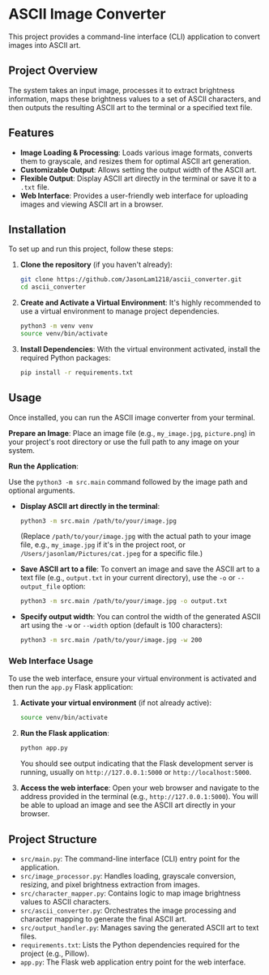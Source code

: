 # ASCII Image Converter

This project provides a command-line interface (CLI) application to convert images into ASCII art.

## Project Overview

The system takes an input image, processes it to extract brightness information, maps these brightness values to a set of ASCII characters, and then outputs the resulting ASCII art to the terminal or a specified text file.

## Features

*   **Image Loading & Processing**: Loads various image formats, converts them to grayscale, and resizes them for optimal ASCII art generation.
*   **Customizable Output**: Allows setting the output width of the ASCII art.
*   **Flexible Output**: Display ASCII art directly in the terminal or save it to a `.txt` file.
*   **Web Interface**: Provides a user-friendly web interface for uploading images and viewing ASCII art in a browser.

## Installation

To set up and run this project, follow these steps:

1.  **Clone the repository** (if you haven't already):
    ```bash
    git clone https://github.com/JasonLam1218/ascii_converter.git
    cd ascii_converter
    ```

2.  **Create and Activate a Virtual Environment**:
    It's highly recommended to use a virtual environment to manage project dependencies.
    ```bash
    python3 -m venv venv
    source venv/bin/activate
    ```

3.  **Install Dependencies**:
    With the virtual environment activated, install the required Python packages:
    ```bash
    pip install -r requirements.txt
    ```

## Usage

Once installed, you can run the ASCII image converter from your terminal.

**Prepare an Image**: Place an image file (e.g., `my_image.jpg`, `picture.png`) in your project's root directory or use the full path to any image on your system.

**Run the Application**:

Use the `python3 -m src.main` command followed by the image path and optional arguments.

*   **Display ASCII art directly in the terminal**:
    ```bash
    python3 -m src.main /path/to/your/image.jpg
    ```
    (Replace `/path/to/your/image.jpg` with the actual path to your image file, e.g., `my_image.jpg` if it's in the project root, or `/Users/jasonlam/Pictures/cat.jpeg` for a specific file.)

*   **Save ASCII art to a file**:
    To convert an image and save the ASCII art to a text file (e.g., `output.txt` in your current directory), use the `-o` or `--output_file` option:
    ```bash
    python3 -m src.main /path/to/your/image.jpg -o output.txt
    ```

*   **Specify output width**:
    You can control the width of the generated ASCII art using the `-w` or `--width` option (default is 100 characters):
    ```bash
    python3 -m src.main /path/to/your/image.jpg -w 200
    ```

### Web Interface Usage

To use the web interface, ensure your virtual environment is activated and then run the `app.py` Flask application:

1.  **Activate your virtual environment** (if not already active):
    ```bash
    source venv/bin/activate
    ```

2.  **Run the Flask application**:
    ```bash
    python app.py
    ```
    You should see output indicating that the Flask development server is running, usually on `http://127.0.0.1:5000` or `http://localhost:5000`.

3.  **Access the web interface**:
    Open your web browser and navigate to the address provided in the terminal (e.g., `http://127.0.0.1:5000`). You will be able to upload an image and see the ASCII art directly in your browser.

## Project Structure

*   `src/main.py`: The command-line interface (CLI) entry point for the application.
*   `src/image_processor.py`: Handles loading, grayscale conversion, resizing, and pixel brightness extraction from images.
*   `src/character_mapper.py`: Contains logic to map image brightness values to ASCII characters.
*   `src/ascii_converter.py`: Orchestrates the image processing and character mapping to generate the final ASCII art.
*   `src/output_handler.py`: Manages saving the generated ASCII art to text files.
*   `requirements.txt`: Lists the Python dependencies required for the project (e.g., Pillow).
*   `app.py`: The Flask web application entry point for the web interface.
